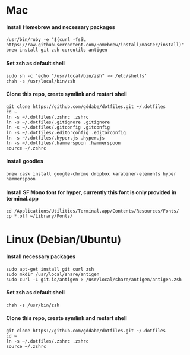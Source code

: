 # Mac
#### Install Homebrew and necessary packages
```
/usr/bin/ruby -e "$(curl -fsSL https://raw.githubusercontent.com/Homebrew/install/master/install)"
brew install git zsh coreutils antigen
```
#### Set zsh as default shell
```
sudo sh -c 'echo "/usr/local/bin/zsh" >> /etc/shells'
chsh -s /usr/local/bin/zsh
```
#### Clone this repo, create symlink and restart shell
```
git clone https://github.com/gddabe/dotfiles.git ~/.dotfiles
cd ~
ln -s ~/.dotfiles/.zshrc .zshrc
ln -s ~/.dotfiles/.gitignore .gitignore
ln -s ~/.dotfiles/.gitconfig .gitconfig
ln -s ~/.dotfiles/.editorconfig .editorconfig
ln -s ~/.dotfiles/.hyper.js .hyper.js
ln -s ~/.dotfiles/.hammerspoon .hammerspoon
source ~/.zshrc
```
#### Install goodies
```
brew cask install google-chrome dropbox karabiner-elements hyper hammerspoon
```
#### Install SF Mono font for hyper, currently this font is only provided in terminal.app
```
cd /Applications/Utilities/Terminal.app/Contents/Resources/Fonts/
cp *.otf ~/Library/Fonts/
```

# Linux (Debian/Ubuntu)
#### Install necessary packages
```
sudo apt-get install git curl zsh
sudo mkdir /usr/local/share/antigen
sudo curl -L git.io/antigen > /usr/local/share/antigen/antigen.zsh
```
#### Set zsh as default shell
```
chsh -s /usr/bin/zsh
```
#### Clone this repo, create symlink and restart shell
```
git clone https://github.com/gddabe/dotfiles.git ~/.dotfiles
cd ~
ln -s ~/.dotfiles/.zshrc .zshrc
source ~/.zshrc
```

